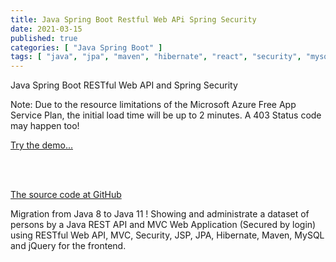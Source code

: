 ```yaml
---
title: Java Spring Boot Restful Web APi Spring Security
date: 2021-03-15
published: true
categories: [ "Java Spring Boot" ]
tags: [ "java", "jpa", "maven", "hibernate", "react", "security", "mysql", "azure" ]
---
```


Java Spring Boot RESTful Web API and Spring Security

<p>Note: Due to the resource limitations of the Microsoft Azure Free App Service Plan, the initial load time will be up to 2 minutes. A 403 Status code may happen too!</p>

<a href="https://pso-rest-secure.azurewebsites.net" target="_blank" title="Java">Try the demo...</a>

<br /><br />

<a href="https://github.com/persteenolsen/springboot-rest-jpa-security" target="_blank">The source code at GitHub</a>

Migration from Java 8 to Java 11 ! Showing and administrate a dataset of persons by a Java REST API and MVC Web Application (Secured by login) using RESTful Web API, MVC, Security, JSP, JPA, Hibernate, Maven, MySQL and jQuery for the frontend.


